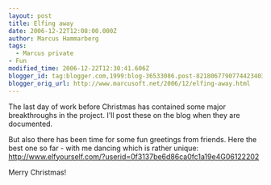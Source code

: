 ```yaml
---
layout: post
title: Elfing away
date: 2006-12-22T12:08:00.000Z
author: Marcus Hammarberg
tags:
  - Marcus private
- Fun
modified_time: 2006-12-22T12:30:41.606Z
blogger_id: tag:blogger.com,1999:blog-36533086.post-8218067790774423403
blogger_orig_url: http://www.marcusoft.net/2006/12/elfing-away.html
---
```


The last day of work before Christmas has contained some major
breakthroughs in the project. I'll post these on the blog when they are
documented.

But also there has been time for some fun greetings from friends. Here
the best one so far - with me dancing which is rather unique:
<http://www.elfyourself.com/?userid=0f3137be6d86ca0fc1a19e4G06122202>

Merry Christmas!
